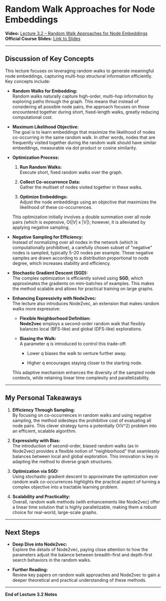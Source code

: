 # Random Walk Approaches for Node Embeddings

**Video:** [Lecture 3.2 – Random Walk Approaches for Node Embeddings](https://www.youtube.com/watch?v=Xv0wRy66Big&list=PLoROMvodv4rPLKxIpqhjhPgdQy7imNkDn&index=8&ab_channel=StanfordOnline)  
**Official Course Slides:** [Link to Slides](https://web.stanford.edu/class/cs224w/slides/03-GNN1.pdf)

---

## Discussion of Key Concepts

This lecture focuses on leveraging random walks to generate meaningful node embeddings, capturing multi-hop structural information efficiently. Key concepts include:

- **Random Walks for Embedding:**  
    Random walks naturally capture high-order, multi-hop information by exploring paths through the graph. This means that instead of considering all possible node pairs, the approach focuses on those encountered together during short, fixed-length walks, greatly reducing computational cost.
    
- **Maximum Likelihood Objective:**  
    The goal is to learn embeddings that maximize the likelihood of nodes co-occurring in the same random walk. In other words, nodes that are frequently visited together during the random walk should have similar embeddings, measurable via dot product or cosine similarity.
    
- **Optimization Process:**
    
    1. **Run Random Walks:**  
        Execute short, fixed random walks over the graph.
        
    2. **Collect Co-occurrence Data:**  
        Gather the multiset of nodes visited together in these walks.
        
    3. **Optimize Embeddings:**  
        Adjust the node embeddings using an objective that maximizes the likelihood of these co-occurrences.
        
    
    This optimization initially involves a double summation over all node pairs (which is expensive, O(|V| x |V|); however, it is alleviated by applying negative sampling.
    
- **Negative Sampling for Efficiency:**  
    Instead of normalizing over all nodes in the network (which is computationally prohibitive), a carefully chosen subset of "negative" nodes is sampled, typically 5–20 nodes per example. These negative samples are drawn according to a distribution proportional to node degree, which increases stability and efficiency.
    
- **Stochastic Gradient Descent (SGD):**  
    The complex optimization is efficiently solved using **SGD**, which approximates the gradients on mini-batches of examples. This makes the method scalable and allows for practical training on large graphs.
    
- **Enhancing Expressivity with Node2vec:**  
    The lecture also introduces Node2vec, an extension that makes random walks more expressive:
    
    - **Flexible Neighborhood Definition:**  
        **Node2vec** employs a second-order random walk that flexibly balances local (BFS-like) and global (DFS-like) explorations.
        
    - **Biasing the Walk:**  
        A parameter q is introduced to control this trade-off:
        
        - Lower q biases the walk to venture further away.
            
        - Higher q encourages staying closer to the starting node.
            
    
    This adaptive mechanism enhances the diversity of the sampled node contexts, while retaining linear time complexity and parallelizability.
    

---

## My Personal Takeaways

1. **Efficiency Through Sampling:**  
    By focusing on co-occurrences in random walks and using negative sampling, the method sidesteps the prohibitive cost of evaluating all node pairs. This clever strategy turns a potentially O(V^2) problem into an efficient, scalable algorithm.
    
2. **Expressivity with Bias:**  
    The introduction of second-order, biased random walks (as in Node2vec) provides a flexible notion of “neighborhood” that seamlessly balances between local and global exploration. This innovation is key in adapting the method to diverse graph structures.
    
3. **Optimization via SGD:**  
    Using stochastic gradient descent to approximate the optimization over random walk co-occurrences highlights the practical aspect of turning a complex objective into a tractable learning problem.
    
5. **Scalability and Practicality:**  
    Overall, random walk methods (with enhancements like Node2vec) offer a linear time solution that is highly parallelizable, making them a robust choice for real-world, large-scale graphs.
    

---

## Next Steps

- **Deep Dive into Node2vec:**  
    Explore the details of Node2vec, paying close attention to how the parameters adjust the balance between breadth-first and depth-first search behaviors in the random walks.
    
- **Further Reading:**  
    Review key papers on random walk approaches and Node2vec to gain a deeper theoretical and practical understanding of these methods.
    

---

**End of Lecture 3.2 Notes**

